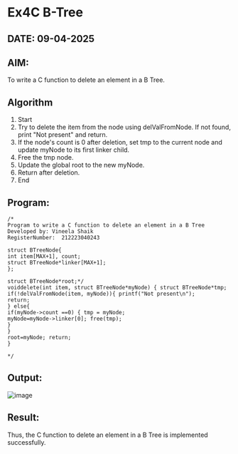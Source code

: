 # Ex4C B-Tree
## DATE: 09-04-2025
## AIM:
To write a C function to delete an element in a B Tree.
## Algorithm
1.	Start
2.	Try to delete the item from the node using delValFromNode. If not found, print "Not present" and return.
3.	If the node's count is 0 after deletion, set tmp to the current node and update myNode to its first linker child.
4.	Free the tmp node.
5.	Update the global root to the new myNode.
6.	Return after deletion.
7.	End


## Program:
```
/*
Program to write a C function to delete an element in a B Tree
Developed by: Vineela Shaik
RegisterNumber:  212223040243

struct BTreeNode{
int item[MAX+1], count;
struct BTreeNode*linker[MAX+1];
};

struct BTreeNode*root;*/
voiddelete(int item, struct BTreeNode*myNode) { struct BTreeNode*tmp; if(!delValFromNode(item, myNode)){ printf("Not present\n");
return;
} else{
if(myNode->count ==0) { tmp = myNode;
myNode=myNode->linker[0]; free(tmp);
}
}
root=myNode; return;
}

*/
```

## Output:

![image](https://github.com/user-attachments/assets/d26dcca1-54b2-48b7-981d-abc925c7a3e8)



## Result:
Thus, the C function to delete an element in a B Tree is implemented successfully.
